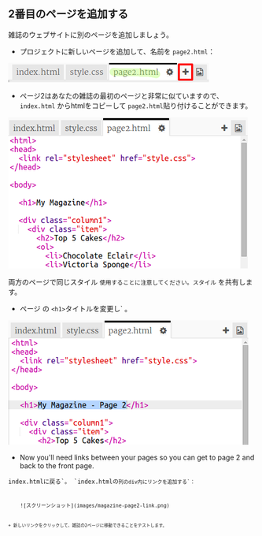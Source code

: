 ## 2番目のページを追加する

雑誌のウェブサイトに別のページを追加しましょう。

+ プロジェクトに新しいページを追加して、名前を `page2.html`：

![スクリーンショット](images/magazine-page2.png)

+ ページ2はあなたの雑誌の最初のページと非常に似ていますので、 `index.html` からhtmlをコピーして `page2.html`貼り付けることができます。

![スクリーンショット](images/magazine-page2-html.png)

両方のページで同じスタイル `使用することに注意してください。スタイル` を共有します。

+ ページ</code> の `<h1>`タイトルを変更し` 。</li>
</ul>

<p><img src="images/magazine-page2-h1.png" alt="スクリーンショット" /></p>

<ul>
<li>Now you'll need links between your pages so you can get to page 2 and back to the front page.</li>
</ul>

<p><code>index.htmlに戻る`。 `index.htmlの<code>列のdiv内にリンクを追加する`：</p> 
    ![スクリーンショット](images/magazine-page2-link.png)
    
    + 新しいリンクをクリックして、雑誌の2ページに移動できることをテストします。
